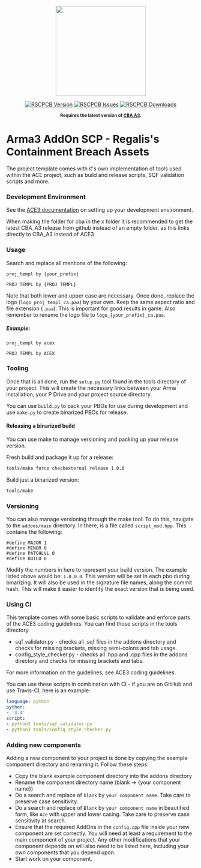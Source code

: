 <p align="center">
    <img src="https://github.com/Sanuki357/Regalis-s-SCP-CB-Assets-for-Arma-3/blob/11-Refactor-codebase/SCP_CB_logo.png" width="240">
</p>

<p align="center">
    <a href="https://github.com/Sanuki357/Regalis-s-SCP-CB-Assets-for-Arma-3/releases/latest">
        <img src="https://img.shields.io/github/v/release/Sanuki357/Regalis-s-SCP-CB-Assets-for-Arma-3" alt="RSCPCB Version">
    </a>
    <a href="https://github.com/Sanuki357/Regalis-s-SCP-CB-Assets-for-Arma-3/issues">
        <img src="https://img.shields.io/github/issues-raw/Sanuki357/Regalis-s-SCP-CB-Assets-for-Arma-3.svg?style=flat-square&label=Issues" alt="RSCPCB Issues">
    </a>
    <a href="https://github.com/Sanuki357/Regalis-s-SCP-CB-Assets-for-Arma-3/releases">
        <img src="https://img.shields.io/github/downloads/Sanuki357/Regalis-s-SCP-CB-Assets-for-Arma-3/total.svg?style=flat-square&label=Downloads" alt="RSCPCB Downloads">
    </a>
</p>
<p align="center">
    <sup><strong>Requires the latest version of <a href="https://github.com/CBATeam/CBA_A3/releases">CBA A3</a>.<br/></strong></sup>
</p>

# Arma3 AddOn SCP - Regalis's Containment Breach Assets

The project template comes with it's own implementation of tools used within the ACE project, such as build and release scripts, SQF validation scripts and more.

### Development Environment

See the [ACE3 documentation](https://ace3mod.com/wiki/development/setting-up-the-development-environment.html) on setting up your development environment.

When making the folder for cba in the x folder it is recommended to get the latest CBA_A3 release from github instead of an empty folder. as this links directly to CBA_A3 instead of ACE3


### Usage

Search and replace all mentions of the following:
```
proj_templ by {your_prefix}
```

```
PROJ_TEMPL by {PROJ_TEMPL}
```
Note that both lower and upper case are necessary. Once done, replace the logo (`logo_proj_templ_ca.paa`) by your own. Keep the same aspect ratio and file extension (`.paa`). This is important for good results in game. Also remember to rename the logo file to `logo_{your_prefix}_ca.paa`.


##### Example:

```
proj_templ by acex
```

```
PROJ_TEMPL by ACEX
```

### Tooling

Once that is all done, run the `setup.py` tool found in the tools directory of your project. This will create the necessary links between your Arma installation, your P Drive and your project source directory.

You can use `build.py` to pack your PBOs for use during development and use `make.py` to create binarized PBOs for release.

#### Releasing a binarized build

You can use make to manage versioning and packing up your release version.

Fresh build and package it up for a release:
```bash
tools/make force checkexternal release 1.0.0
```

Build just a binarized version:
```bash
tools/make
```

### Versioning

You can also manage versioning through the make tool. To do this, navigate to the `addons/main` directory. In there, is a file called `script_mod.hpp`. This contains the following:

```sqf
#define MAJOR 1
#define MINOR 0
#define PATCHLVL 0
#define BUILD 0
```

Modify the numbers in here to represent your build version. The example listed above would be: `1.0.0.0`. This version will be set in each pbo during binarizing. It will also be used in the signature file names, along the commit hash. This will make it easier to identify the exact version that is being used.


### Using CI

This template comes with some basic scripts to validate and enforce parts of the ACE3 coding guidelines. You can find those scripts in the tools directory.

- sqf_validator.py - checks all .sqf files in the addons directory and checks for missing brackets, missing semi-colons and tab usage.
- config_style_checker.py - checks all .hpp and .cpp files in the addons directory and checks for missing brackets and tabs.

For more information on the guidelines, see ACE3 coding guidelines.

You can use these scripts in combination with CI - if you are on GitHub and use Travis-CI, here is an example:

```yml
language: python
python:
- '3.4'
script:
- python3 tools/sqf_validator.py
- python3 tools/config_style_checker.py
```

### Adding new components

Adding a new component to your project is done by copying the example component directory and renaming it. Follow these steps:

- Copy the blank example component directory into the addons directory
- Rename the component directory name (blank -> {your component name})
- Do a search and replace of `blank` by `your component name`. Take care to preserve case sensitivity.
- Do a search and replace of `Blank` by `your component name`  in beautified form, like `Ace` with upper and lower casing. Take care to preserve case sensitivity at search.
- Ensure that the required AddOns in the `config.cpp` file inside your new component are set correctly. You will need at least a requirement to the main component of your project. Any other modifications that your component depends on will also need to be listed here, including your own components that you depend upon.
- Start work on your component.
